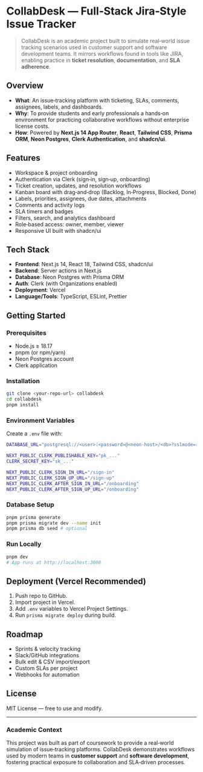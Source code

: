 # CollabDesk — Full‑Stack Jira‑Style Issue Tracker

> CollabDesk is an academic project built to simulate real‑world issue tracking scenarios used in customer support and software development teams. It mirrors workflows found in tools like JIRA, enabling practice in **ticket resolution**, **documentation**, and **SLA adherence**.

## Overview

* **What**: An issue‑tracking platform with ticketing, SLAs, comments, assignees, labels, and dashboards.
* **Why**: To provide students and early professionals a hands‑on environment for practicing collaborative workflows without enterprise license costs.
* **How**: Powered by **Next.js 14 App Router**, **React**, **Tailwind CSS**, **Prisma ORM**, **Neon Postgres**, **Clerk Authentication**, and **shadcn/ui**.

## Features

* Workspace & project onboarding
* Authentication via Clerk (sign‑in, sign‑up, onboarding)
* Ticket creation, updates, and resolution workflows
* Kanban board with drag‑and‑drop (Backlog, In‑Progress, Blocked, Done)
* Labels, priorities, assignees, due dates, attachments
* Comments and activity logs
* SLA timers and badges
* Filters, search, and analytics dashboard
* Role‑based access: owner, member, viewer
* Responsive UI built with shadcn/ui

## Tech Stack

* **Frontend**: Next.js 14, React 18, Tailwind CSS, shadcn/ui
* **Backend**: Server actions in Next.js
* **Database**: Neon Postgres with Prisma ORM
* **Auth**: Clerk (with Organizations enabled)
* **Deployment**: Vercel
* **Language/Tools**: TypeScript, ESLint, Prettier

## Getting Started

### Prerequisites

* Node.js ≥ 18.17
* pnpm (or npm/yarn)
* Neon Postgres account
* Clerk application

### Installation

```bash
git clone <your-repo-url> collabdesk
cd collabdesk
pnpm install
```

### Environment Variables

Create a `.env` file with:

```bash
DATABASE_URL="postgresql://<user>:<password>@<neon-host>/<db>?sslmode=require"

NEXT_PUBLIC_CLERK_PUBLISHABLE_KEY="pk_..."
CLERK_SECRET_KEY="sk_..."

NEXT_PUBLIC_CLERK_SIGN_IN_URL="/sign-in"
NEXT_PUBLIC_CLERK_SIGN_UP_URL="/sign-up"
NEXT_PUBLIC_CLERK_AFTER_SIGN_IN_URL="/onboarding"
NEXT_PUBLIC_CLERK_AFTER_SIGN_UP_URL="/onboarding"
```

### Database Setup

```bash
pnpm prisma generate
pnpm prisma migrate dev --name init
pnpm prisma db seed # optional
```

### Run Locally

```bash
pnpm dev
# App runs at http://localhost:3000
```

## Deployment (Vercel Recommended)

1. Push repo to GitHub.
2. Import project in Vercel.
3. Add `.env` variables to Vercel Project Settings.
4. Run `prisma migrate deploy` during build.

## Roadmap

* Sprints & velocity tracking
* Slack/GitHub integrations
* Bulk edit & CSV import/export
* Custom SLAs per project
* Webhooks for automation

## License

MIT License — free to use and modify.

---

### Academic Context

This project was built as part of coursework to provide a real‑world simulation of issue‑tracking platforms. CollabDesk demonstrates workflows used by modern teams in **customer support** and **software development**, fostering practical exposure to collaboration and SLA‑driven processes.
